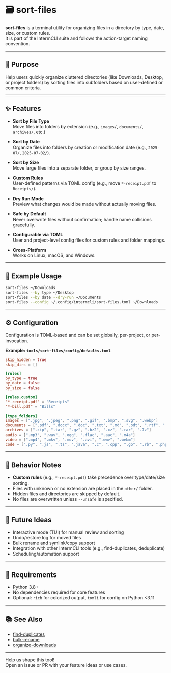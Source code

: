 # 🗃️ sort-files

**sort-files** is a terminal utility for organizing files in a directory by type, date, size, or custom rules.  
It is part of the IntermCLI suite and follows the action-target naming convention.

---

## 🚀 Purpose

Help users quickly organize cluttered directories (like Downloads, Desktop, or project folders) by sorting files into subfolders based on user-defined or common criteria.

---

## ✨ Features

- **Sort by File Type**  
  Move files into folders by extension (e.g., `images/`, `documents/`, `archives/`, etc.)

- **Sort by Date**  
  Organize files into folders by creation or modification date (e.g., `2025-07/`, `2025-07-02/`).

- **Sort by Size**  
  Move large files into a separate folder, or group by size ranges.

- **Custom Rules**  
  User-defined patterns via TOML config (e.g., move `*-receipt.pdf` to `Receipts/`).

- **Dry Run Mode**  
  Preview what changes would be made without actually moving files.

- **Safe by Default**  
  Never overwrite files without confirmation; handle name collisions gracefully.

- **Configurable via TOML**  
  User and project-level config files for custom rules and folder mappings.

- **Cross-Platform**  
  Works on Linux, macOS, and Windows.

---

## 📝 Example Usage

```bash
sort-files ~/Downloads
sort-files --by type ~/Desktop
sort-files --by date --dry-run ~/Documents
sort-files --config ~/.config/intermcli/sort-files.toml ~/Downloads
```

---

## ⚙️ Configuration

Configuration is TOML-based and can be set globally, per-project, or per-invocation.

**Example: `tools/sort-files/config/defaults.toml`**
```toml
skip_hidden = true
skip_dirs = []

[rules]
by_type = true
by_date = false
by_size = false

[rules.custom]
"*-receipt.pdf" = "Receipts"
"*-bill.pdf" = "Bills"

[type_folders]
images = [".jpg", ".jpeg", ".png", ".gif", ".bmp", ".svg", ".webp"]
documents = [".pdf", ".docx", ".doc", ".txt", ".md", ".odt", ".rtf", ".xls", ".xlsx", ".csv"]
archives = [".zip", ".tar", ".gz", ".bz2", ".xz", ".rar", ".7z"]
audio = [".mp3", ".wav", ".ogg", ".flac", ".aac", ".m4a"]
video = [".mp4", ".mkv", ".mov", ".avi", ".wmv", ".webm"]
code = [".py", ".js", ".ts", ".java", ".c", ".cpp", ".go", ".rb", ".php", ".sh", ".rs"]
```

---

## 🧪 Behavior Notes

- **Custom rules** (e.g., `*-receipt.pdf`) take precedence over type/date/size sorting.
- Files with unknown or no extension are placed in the `other/` folder.
- Hidden files and directories are skipped by default.
- No files are overwritten unless `--unsafe` is specified.

---

## 🔮 Future Ideas

- Interactive mode (TUI) for manual review and sorting
- Undo/restore log for moved files
- Bulk rename and symlink/copy support
- Integration with other IntermCLI tools (e.g., find-duplicates, deduplicate)
- Scheduling/automation support

---

## 🐍 Requirements

- Python 3.8+
- No dependencies required for core features
- Optional: `rich` for colorized output, `tomli` for config on Python <3.11

---

## 📚 See Also

- [find-duplicates](./find-duplicates.md)
- [bulk-rename](./bulk-rename.md)
- [organize-downloads](./organize-downloads.md)

---

Help us shape this tool!  
Open an issue or PR with your feature ideas or use cases.